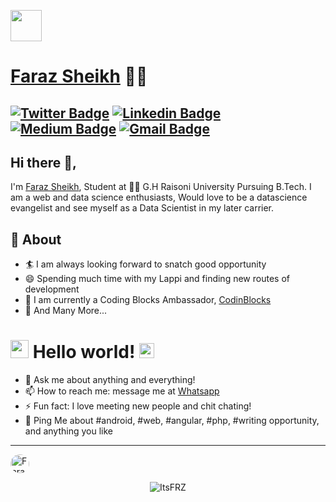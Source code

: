 <a href="https://sourcerer.io/itsfrz"><img src="https://avatars1.githubusercontent.com/u/61186175?v=4" height="50px" width="50px" alt=""/></a>
# [Faraz Sheikh](https://www.farazsheikh.ml/) 👨‍💻  


[![Twitter Badge](https://img.shields.io/badge/-@Its_FRZ-1ca0f1?style=flat-square&labelColor=1ca0f1&logo=twitter&logoColor=white&link=https://twitter.com/Its_FRZ)](https://twitter.com/Its_FRZ) [![Linkedin Badge](https://img.shields.io/badge/-ItsFRZ-blue?style=flat-square&logo=Linkedin&logoColor=white&link=https://www.linkedin.com/in/itsfrz/)](https://www.linkedin.com/in/itsfrz/) [![Medium Badge](https://img.shields.io/badge/-@ItsFRZ-03a57a?style=flat-square&labelColor=000000&logo=Medium&link=https://medium.com/@faraz.ar.sheikh/)](https://medium.com/@faraz.ar.sheikh/)
[![Gmail Badge](https://img.shields.io/badge/-faraz.ar.sheikh@gmail.com-c14438?style=flat-square&logo=Gmail&logoColor=white&link=mailto:faraz.ar.sheikh@gmail.com)](mailto:faraz.ar.sheikh@gmail.com)
---
## Hi there 👋,           
I'm [Faraz Sheikh](https://www.farazsheikh.ml/), Student at 👨‍💻 G.H Raisoni University Pursuing B.Tech.  I am a web and data science enthusiasts, Would love to be a datascience evangelist and see myself as a Data Scientist in my later carrier.  

## 🧐 About
- 🏄‍ I am always looking forward to snatch good opportunity 
- 😄 Spending much time with my Lappi and finding new routes of development
- 🔭 I am currently a Coding Blocks Ambassador, [CodinBlocks](http://codingblocks.com/)
- 👯 And Many More...


# <img src="https://github.com/TheDudeThatCode/TheDudeThatCode/blob/master/Assets/Hi.gif" width="29px"> Hello world!&nbsp;<img src="https://github.com/TheDudeThatCode/TheDudeThatCode/blob/master/Assets/Earth.gif" width="24px">

- 💬 Ask me about anything and everything! 
- 📫 How to reach me: message me at [Whatsapp](https://wa.me/917796224997)
- ⚡ Fun fact: I love meeting new people and chit chating! 
- 💬 Ping Me about #android, #web, #angular, #php, #writing opportunity, and anything you like
---



<!--
**ItsFRZ/ItsFRZ** is a ✨ _special_ ✨ repository because its `README.md` (this file) appears on your GitHub profile.

🤔

-->
<!--

[![HitCount](http://hits.dwyl.com/ItsFRZ/ItsFRZ.svg)](http://hits.dwyl.com/ItsFRZ/ItsFRZ)
-->

<a href="https://dev.to/itsfrz">
  <img style="border-radius : 50%;" src="https://d2fltix0v2e0sb.cloudfront.net/dev-badge.svg" alt="Faraz Sheikh's DEV Profile" height="30" width="30">
</a>
    
       
<p align="center"> <img src="https://komarev.com/ghpvc/?username=ItsFRZ&label=Profile%20views&color=ce9927&style=flat" alt="ItsFRZ" /> </p>

                                 
